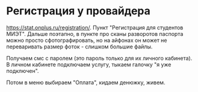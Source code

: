 # Регистрация у провайдера
https://stat.onplus.ru/registration/. Пункт "Регистрация для студентов МИЭТ". Дальше поэтапно, в пункте про сканы разворотов паспорта  можно просто сфотографировать, но на айфонах он может не переваривать размер фоток - слишком большие файлы.

Получаем смс с паролем (это пароль только для их личного кабинета). В личном кабинете подключаем услугу, тыкаем галочку "я уже подключен".

Потом в меню выбираем "Оплата", кидаем денюжку, живем.


